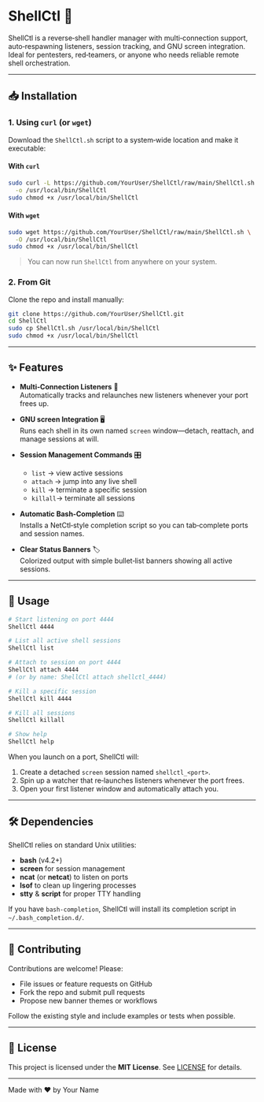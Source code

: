 # ShellCtl 🚀

ShellCtl is a reverse‑shell handler manager with multi‑connection support, auto‑respawning listeners, session tracking, and GNU screen integration. Ideal for pentesters, red‑teamers, or anyone who needs reliable remote shell orchestration.

---

## 📥 Installation

### 1. Using `curl` (or `wget`)

Download the `ShellCtl.sh` script to a system‑wide location and make it executable:

#### With `curl`
```bash
sudo curl -L https://github.com/YourUser/ShellCtl/raw/main/ShellCtl.sh \
  -o /usr/local/bin/ShellCtl
sudo chmod +x /usr/local/bin/ShellCtl
```

#### With `wget`
```bash
sudo wget https://github.com/YourUser/ShellCtl/raw/main/ShellCtl.sh \
  -O /usr/local/bin/ShellCtl
sudo chmod +x /usr/local/bin/ShellCtl
```

> You can now run `ShellCtl` from anywhere on your system.

### 2. From Git

Clone the repo and install manually:
```bash
git clone https://github.com/YourUser/ShellCtl.git
cd ShellCtl
sudo cp ShellCtl.sh /usr/local/bin/ShellCtl
sudo chmod +x /usr/local/bin/ShellCtl
```

---

## ✨ Features

- **Multi‑Connection Listeners** 🔁  
  Automatically tracks and relaunches new listeners whenever your port frees up.

- **GNU screen Integration** 🖥️  
  Runs each shell in its own named `screen` window—detach, reattach, and manage sessions at will.

- **Session Management Commands** 🎛️  
  - `list`   → view active sessions  
  - `attach` → jump into any live shell  
  - `kill`   → terminate a specific session  
  - `killall`→ terminate all sessions

- **Automatic Bash‑Completion** ⌨️  
  Installs a NetCtl‑style completion script so you can tab‑complete ports and session names.

- **Clear Status Banners** 🏷️  
  Colorized output with simple bullet‑list banners showing all active sessions.

---

## 🚀 Usage

```bash
# Start listening on port 4444
ShellCtl 4444

# List all active shell sessions
ShellCtl list

# Attach to session on port 4444
ShellCtl attach 4444
# (or by name: ShellCtl attach shellctl_4444)

# Kill a specific session
ShellCtl kill 4444

# Kill all sessions
ShellCtl killall

# Show help
ShellCtl help
```

When you launch on a port, ShellCtl will:
1. Create a detached `screen` session named `shellctl_<port>`.  
2. Spin up a watcher that re‑launches listeners whenever the port frees.  
3. Open your first listener window and automatically attach you.

---

## 🛠️ Dependencies

ShellCtl relies on standard Unix utilities:

- **bash** (v4.2+)  
- **screen** for session management  
- **ncat** (or **netcat**) to listen on ports  
- **lsof** to clean up lingering processes  
- **stty** & **script** for proper TTY handling  

If you have `bash‑completion`, ShellCtl will install its completion script in `~/.bash_completion.d/`.

---

## 🤝 Contributing

Contributions are welcome! Please:

- File issues or feature requests on GitHub  
- Fork the repo and submit pull requests  
- Propose new banner themes or workflows  

Follow the existing style and include examples or tests when possible.

---

## 📄 License

This project is licensed under the **MIT License**. See [LICENSE](LICENSE) for details.

---

Made with ❤️ by Your Name
